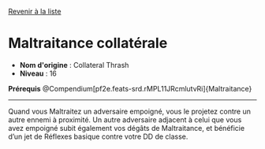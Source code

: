 [Revenir à la liste](list.md)

# Maltraitance collatérale

 * **Nom d'origine** : Collateral Thrash
 * **Niveau** : 16


<p><strong>Prérequis</strong> @Compendium[pf2e.feats-srd.rMPL11JRcmlutvRi]{Maltraitance}</p>
<hr>
<p>Quand vous Maltraitez un adversaire empoigné, vous le projetez contre un autre ennemi à proximité. Un autre adversaire adjacent à celui que vous avez empoigné subit également vos dégâts de Maltraitance, et bénéficie d’un jet de Réflexes basique contre votre DD de classe.</p>
